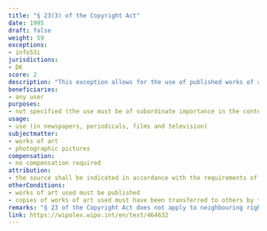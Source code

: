 ```yaml
---
title: "§ 23(3) of the Copyright Act"
date: 1995
draft: false
weight: 59
exceptions:
- info53i
jurisdictions:
- DK
score: 2
description: "This exception allows for the use of published works of art or copies of works of art that have been transferred to others by the author, in newspapers, periodicals, films and television if the use is of subordinate importance in the context in question." 
beneficiaries:
- any user
purposes: 
- not specified (the use must be of subordinate importance in the context in question)
usage:
- use (in newspapers, periodicals, films and television)
subjectmatter:
- works of art
- photographic pictures
compensation:
- no compensation required
attribution: 
- the source shall be indicated in accordance with the requirements of proper usage
otherConditions: 
- works of art used must be published
- copies of works of art used must have been transferred to others by the author
remarks: "§ 23 of the Copyright Act does not apply to neighbouring rights except to photographic pictures (§70 (3) of the CA).<br /><br />According to §11 of the CA, where a work is used under an exception or limitation, it may not be altered more extensively than is required for the permitted use. As a general rule, if the work is used publicly, the source shall be indicated in accordance with the requirements of proper usage."
link: https://wipolex.wipo.int/en/text/464632
---
```

